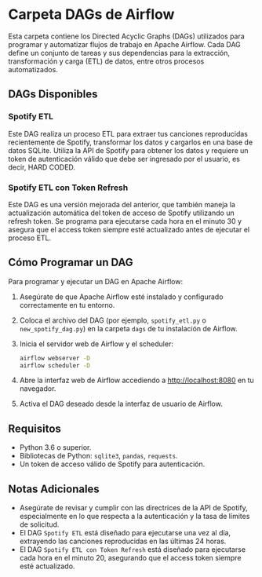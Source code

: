# Carpeta DAGs de Airflow

Esta carpeta contiene los Directed Acyclic Graphs (DAGs) utilizados para programar y automatizar flujos de trabajo en Apache Airflow. Cada DAG define un conjunto de tareas y sus dependencias para la extracción, transformación y carga (ETL) de datos, entre otros procesos automatizados.

## DAGs Disponibles

### Spotify ETL

Este DAG realiza un proceso ETL para extraer tus canciones reproducidas recientemente de Spotify, transformar los datos y cargarlos en una base de datos SQLite. Utiliza la API de Spotify para obtener los datos y requiere un token de autenticación válido que debe ser ingresado por el usuario, es decir, HARD CODED.

### Spotify ETL con Token Refresh

Este DAG es una versión mejorada del anterior, que también maneja la actualización automática del token de acceso de Spotify utilizando un refresh token. Se programa para ejecutarse cada hora en el minuto 30 y asegura que el access token siempre esté actualizado antes de ejecutar el proceso ETL.

## Cómo Programar un DAG

Para programar y ejecutar un DAG en Apache Airflow:

1. Asegúrate de que Apache Airflow esté instalado y configurado correctamente en tu entorno.
2. Coloca el archivo del DAG (por ejemplo, `spotify_etl.py` o `new_spotify_dag.py`) en la carpeta `dags` de tu instalación de Airflow.
3. Inicia el servidor web de Airflow y el scheduler:

    ```sh
    airflow webserver -D
    airflow scheduler -D
    ```

4. Abre la interfaz web de Airflow accediendo a [http://localhost:8080](http://localhost:8080) en tu navegador.
5. Activa el DAG deseado desde la interfaz de usuario de Airflow.

## Requisitos

- Python 3.6 o superior.
- Bibliotecas de Python: `sqlite3`, `pandas`, `requests`.
- Un token de acceso válido de Spotify para autenticación.

## Notas Adicionales

- Asegúrate de revisar y cumplir con las directrices de la API de Spotify, especialmente en lo que respecta a la autenticación y la tasa de límites de solicitud.
- El DAG `Spotify ETL` está diseñado para ejecutarse una vez al día, extrayendo las canciones reproducidas en las últimas 24 horas.
- El DAG `Spotify ETL con Token Refresh` está diseñado para ejecutarse cada hora en el minuto 20, asegurando que el access token siempre esté actualizado.

